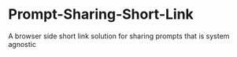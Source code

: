 # Prompt-Sharing-Short-Link
A browser side short link solution for sharing prompts that is system agnostic 
